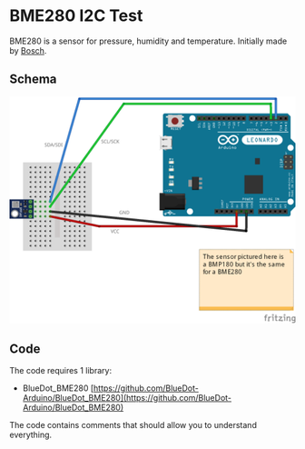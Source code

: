 # BME280 I2C Test

BME280 is a sensor for pressure, humidity and temperature. Initially made by [Bosch](https://www.bosch-sensortec.com/bst/products/all_products/bme280).

## Schema

![Schema](schema.png)

## Code

The code requires 1 library:
* BlueDot_BME280 [https://github.com/BlueDot-Arduino/BlueDot_BME280](https://github.com/BlueDot-Arduino/BlueDot_BME280)

The code contains comments that should allow you to understand everything.